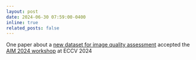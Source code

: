 ```yaml
---
layout: post
date: 2024-06-30 07:59:00-0400
inline: true
related_posts: false
---
```


One paper about a <a href="https://arxiv.org/abs/2406.17472">new dataset for image quality assessment</a> accepted the [AIM 2024 workshop](https://www.cvlai.net/aim/2024/) at ECCV 2024